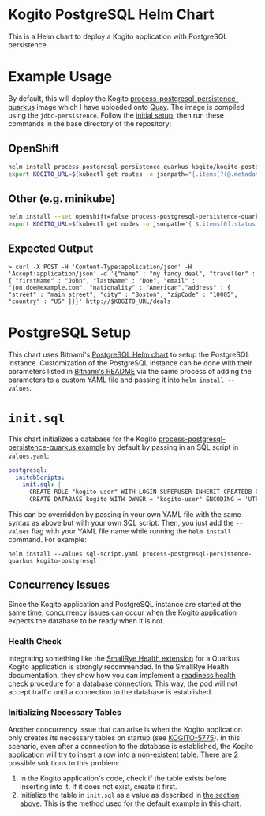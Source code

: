 # Kogito PostgreSQL Helm Chart
This is a Helm chart to deploy a Kogito application with PostgreSQL 
persistence. 

# Example Usage
By default, this will deploy the Kogito [process-postgresql-persistence-quarkus](https://github.com/kiegroup/kogito-examples/tree/stable/process-postgresql-persistence-quarkus) 
image which I have uploaded onto 
[Quay](https://quay.io/repository/kmok/process-postgresql-persistence-quarkus?tab=tags). The 
image is compiled using the `jdbc-persistence`. Follow the [initial setup](../README.md#Usage), then run these commands
in the base directory of the repository:
## OpenShift
```sh
helm install process-postgresql-persistence-quarkus kogito/kogito-postgresql
export KOGITO_URL=$(kubectl get routes -o jsonpath="{.items[?(@.metadata.name=='process-postgresql-persistence-quarkus')].spec.host}")
```

## Other (e.g. minikube)
```sh
helm install --set openshift=false process-postgresql-persistence-quarkus kogito/kogito-postgresql
export KOGITO_URL=$(kubectl get nodes -o jsonpath='{ $.items[0].status.addresses[?(@.type=="InternalIP")].address }'):32000
```

## Expected Output
```
> curl -X POST -H 'Content-Type:application/json' -H 'Accept:application/json' -d '{"name" : "my fancy deal", "traveller" : { "firstName" : "John", "lastName" : "Doe", "email" : "jon.doe@example.com", "nationality" : "American","address" : { "street" : "main street", "city" : "Boston", "zipCode" : "10005", "country" : "US" }}}' http://$KOGITO_URL/deals
```

# PostgreSQL Setup
This chart uses Bitnami's [PostgreSQL Helm chart](https://github.com/bitnami/charts/tree/master/bitnami/postgresql) 
to setup the PostgreSQL instance.
Customization of the PostgreSQL instance can be done 
with their parameters listed in [Bitnami's README](https://github.com/bitnami/charts/tree/master/bitnami/postgresql#parameters) 
via the same process of adding the parameters to a custom 
YAML file and passing it into `helm install --values`.

# `init.sql`
This chart initializes a database for the Kogito [process-postgresql-persistence-quarkus 
example](https://github.com/kiegroup/kogito-examples/tree/stable/process-postgresql-persistence-quarkus) by 
default
by passing in an SQL script in `values.yaml`:
```yaml
postgresql:
  initdbScripts:
    init.sql: |
      CREATE ROLE "kogito-user" WITH LOGIN SUPERUSER INHERIT CREATEDB CREATEROLE NOREPLICATION ENCRYPTED PASSWORD 'md54adb613a8ffdd707e032c918d791e2e5';
      CREATE DATABASE kogito WITH OWNER = "kogito-user" ENCODING = 'UTF8' LC_COLLATE = 'en_US.UTF-8' LC_CTYPE = 'en_US.UTF-8' TABLESPACE = pg_default CONNECTION LIMIT = -1;
```
This can be overridden by passing in your own YAML file with 
the same syntax as above but with your own SQL script. Then, 
you just add the `--values` flag with your YAML file name while running the `helm install` command. 
For example:
```
helm install --values sql-script.yaml process-postgresql-persistence-quarkus kogito-postgresql
```

## Concurrency Issues
Since the Kogito application and PostgreSQL instance are 
started at the same time, concurrency issues can occur when 
the Kogito application expects the database to be ready when 
it is not.

### Health Check
Integrating something like the [SmallRye 
Health extension](https://quarkus.io/guides/smallrye-health) 
for a Quarkus Kogito application is strongly recommended. In 
the SmallRye Health documentation, they show how you can 
implement a [readiness health check 
procedure](https://quarkus.io/guides/smallrye-health#adding-a-readiness-health-check-procedure) 
for a database connection. This way, the pod will not accept 
traffic until a connection to the database is established.

### Initializing Necessary Tables
Another concurrency issue that can arise is when the Kogito 
application only creates its necessary tables on startup 
(see [KOGITO-5775](https://issues.redhat.com/browse/KOGITO-5775)). 
In this scenario, even after a connection to the database is established, 
the Kogito application will try to insert a row into a 
non-existent table. There are 2 possible solutions to this 
problem:
1. In the Kogito application's code, check if the table 
exists before inserting into it. If it does not exist, 
create it first.
2. Initialize the table in `init.sql` as a value as 
described in [the section above](#init.sql). This is the 
method used for the default example in this chart.

